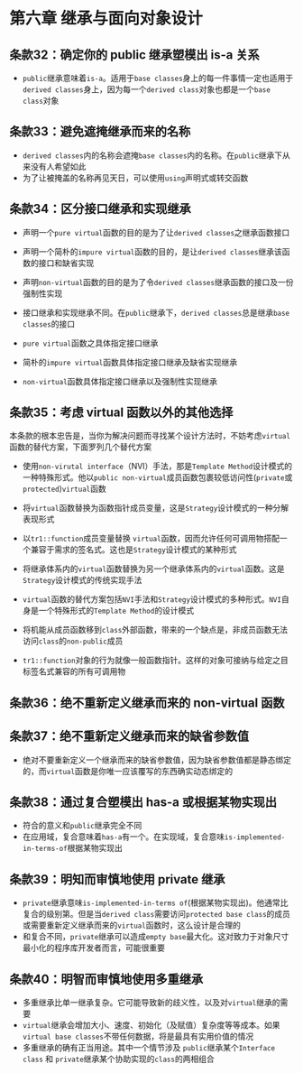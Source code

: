 # 第六章 继承与面向对象设计

## 条款32：确定你的 public 继承塑模出 is-a 关系

* `public`继承意味着`is-a`。适用于`base classes`身上的每一件事情一定也适用于`derived classes`身上，因为每一个`derived class`对象也都是一个`base class`对象



## 条款33：避免遮掩继承而来的名称

* `derived classes`内的名称会遮掩`base classes`内的名称。在`public`继承下从来没有人希望如此
* 为了让被掩盖的名称再见天日，可以使用`using`声明式或转交函数



## 条款34：区分接口继承和实现继承

* 声明一个`pure virtual`函数的目的是为了让`derived classes`之继承函数接口
* 声明一个简朴的`impure virtual`函数的目的，是让`derived classes`继承该函数的接口和缺省实现
* 声明`non-virtual`函数的目的是为了令`derived classes`继承函数的接口及一份强制性实现



* 接口继承和实现继承不同。在`public`继承下，`derived classes`总是继承`base classes`的接口
* `pure virtual`函数之具体指定接口继承
* 简朴的`impure virtual`函数具体指定接口继承及缺省实现继承
* `non-virtual`函数具体指定接口继承以及强制性实现继承



## 条款35：考虑 virtual 函数以外的其他选择

本条款的根本忠告是，当你为解决问题而寻找某个设计方法时，不妨考虑`virtual`函数的替代方案，下面罗列几个替代方案

* 使用`non-virutal interface`（NVI）手法，那是`Template Method`设计模式的一种特殊形式。他以`public non-virtual`成员函数包裹较低访问性(`private`或`protected`)`virtual`函数
* 将`virtual`函数替换为函数指针成员变量，这是`Strategy`设计模式的一种分解表现形式
* 以`tr1::function`成员变量替换 `virtual`函数，因而允许任何可调用物搭配一个兼容于需求的签名式。这也是`Strategy`设计模式的某种形式
* 将继承体系内的`virtual`函数替换为另一个继承体系内的`virtual`函数。这是`Strategy`设计模式的传统实现手法



* `virtual`函数的替代方案包括`NVI`手法和`Strategy`设计模式的多种形式。`NVI`自身是一个特殊形式的`Template Method`的设计模式
* 将机能从成员函数移到`class`外部函数，带来的一个缺点是，非成员函数无法访问`class`的`non-public`成员
* `tr1::function`对象的行为就像一般函数指针。这样的对象可接纳与给定之目标签名式兼容的所有可调用物



## 条款36：绝不重新定义继承而来的 non-virtual 函数



## 条款37：绝不重新定义继承而来的缺省参数值

* 绝对不要重新定义一个继承而来的缺省参数值，因为缺省参数值都是静态绑定的，而`virtual`函数是你唯一应该覆写的东西确实动态绑定的



## 条款38：通过复合塑模出 has-a 或根据某物实现出

* 符合的意义和`public`继承完全不同
* 在应用域，复合意味着`has-a`有一个。在实现域，复合意味`is-implemented-in-terms-of`根据某物实现出



## 条款39：明知而审慎地使用 private 继承

* `private`继承意味`is-implemented-in-terms of`(根据某物实现出)。他通常比复合的级别第。但是当`derived class`需要访问`protected base class`的成员或需要重新定义继承而来的`virtual`函数时，这么设计是合理的
* 和复合不同，`private`继承可以造成`empty base`最大化。这对致力于对象尺寸最小化的程序库开发者而言，可能很重要



## 条款40：明智而审慎地使用多重继承

* 多重继承比单一继承复杂。它可能导致新的歧义性，以及对`virtual`继承的需要
* `virtual`继承会增加大小、速度、初始化（及赋值）复杂度等等成本。如果`virtual base classes`不带任何数据，将是最具有实用价值的情况
* 多重继承的确有正当用途。其中一个情节涉及 `public`继承某个`Interface class` 和 `private`继承某个协助实现的`class`的两相组合